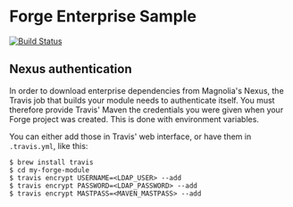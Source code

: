 # Forge Enterprise Sample

[![Build Status](https://travis-ci.com/magnolia-community/forge-enterprise-sample.svg?branch=master)](https://travis-ci.com/magnolia-community/forge-enterprise-sample)

## Nexus authentication

In order to download enterprise dependencies from Magnolia's Nexus, the Travis 
job that builds your module needs to authenticate itself. You must therefore 
provide Travis' Maven the credentials you were given when your Forge project 
was created. This is done with environment variables.

You can either add those in Travis' web interface, or have them in 
`.travis.yml`, like this:

    $ brew install travis
    $ cd my-forge-module
    $ travis encrypt USERNAME=<LDAP_USER> --add
    $ travis encrypt PASSWORD=<LDAP_PASSWORD> --add
    $ travis encrypt MASTPASS=<MAVEN_MASTPASS> --add
